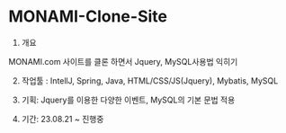 ﻿# MONAMI-Clone-Site

1. 개요

MONAMI.com 사이트를 클론 하면서 Jquery, MySQL사용법 익히기

2. 작업툴 : IntellJ, Spring, Java, HTML/CSS/JS(Jquery), Mybatis, MySQL

3. 기획: Jquery를 이용한 다양한 이벤트, MySQL의 기본 문법 적용

4. 기간: 23.08.21 ~ 진행중
